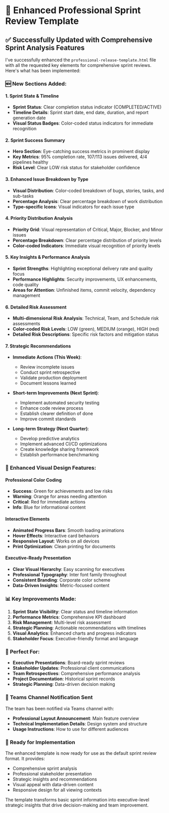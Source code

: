# 🎨 Enhanced Professional Sprint Review Template

## ✅ Successfully Updated with Comprehensive Sprint Analysis Features

I've successfully enhanced the `professional-release-template.html` file with all the requested key elements for comprehensive sprint reviews. Here's what has been implemented:

### 🆕 **New Sections Added:**

#### **1. Sprint State & Timeline**
- **Sprint Status**: Clear completion status indicator (COMPLETED/ACTIVE)
- **Timeline Details**: Sprint start date, end date, duration, and report generation date
- **Visual Status Badges**: Color-coded status indicators for immediate recognition

#### **2. Sprint Success Summary** 
- **Hero Section**: Eye-catching success metrics in prominent display
- **Key Metrics**: 95% completion rate, 107/113 issues delivered, 4/4 pipelines healthy
- **Risk Level**: Clear LOW risk status for stakeholder confidence

#### **3. Enhanced Issue Breakdown by Type**
- **Visual Distribution**: Color-coded breakdown of bugs, stories, tasks, and sub-tasks
- **Percentage Analysis**: Clear percentage breakdown of work distribution
- **Type-specific Icons**: Visual indicators for each issue type

#### **4. Priority Distribution Analysis**
- **Priority Grid**: Visual representation of Critical, Major, Blocker, and Minor issues
- **Percentage Breakdown**: Clear percentage distribution of priority levels
- **Color-coded Indicators**: Immediate visual recognition of priority levels

#### **5. Key Insights & Performance Analysis**
- **Sprint Strengths**: Highlighting exceptional delivery rate and quality focus
- **Performance Highlights**: Security improvements, UX enhancements, code quality
- **Areas for Attention**: Unfinished items, commit velocity, dependency management

#### **6. Detailed Risk Assessment**
- **Multi-dimensional Risk Analysis**: Technical, Team, and Schedule risk assessments
- **Color-coded Risk Levels**: LOW (green), MEDIUM (orange), HIGH (red)
- **Detailed Risk Descriptions**: Specific risk factors and mitigation status

#### **7. Strategic Recommendations**
- **Immediate Actions (This Week)**: 
  - Review incomplete issues
  - Conduct sprint retrospective
  - Validate production deployment
  - Document lessons learned

- **Short-term Improvements (Next Sprint)**:
  - Implement automated security testing
  - Enhance code review process
  - Establish clearer definition of done
  - Improve commit standards

- **Long-term Strategy (Next Quarter)**:
  - Develop predictive analytics
  - Implement advanced CI/CD optimizations
  - Create knowledge sharing framework
  - Establish performance benchmarking

### 🎨 **Enhanced Visual Design Features:**

#### **Professional Color Coding**
- **Success**: Green for achievements and low risks
- **Warning**: Orange for areas needing attention
- **Critical**: Red for immediate actions
- **Info**: Blue for informational content

#### **Interactive Elements**
- **Animated Progress Bars**: Smooth loading animations
- **Hover Effects**: Interactive card behaviors
- **Responsive Layout**: Works on all devices
- **Print Optimization**: Clean printing for documents

#### **Executive-Ready Presentation**
- **Clear Visual Hierarchy**: Easy scanning for executives
- **Professional Typography**: Inter font family throughout
- **Consistent Branding**: Corporate color scheme
- **Data-Driven Insights**: Metric-focused content

### 📊 **Key Improvements Made:**

1. **Sprint State Visibility**: Clear status and timeline information
2. **Performance Metrics**: Comprehensive KPI dashboard
3. **Risk Management**: Multi-level risk assessment
4. **Strategic Planning**: Actionable recommendations with timelines
5. **Visual Analytics**: Enhanced charts and progress indicators
6. **Stakeholder Focus**: Executive-friendly format and language

### 🎯 **Perfect For:**

- **Executive Presentations**: Board-ready sprint reviews
- **Stakeholder Updates**: Professional client communications
- **Team Retrospectives**: Comprehensive performance analysis
- **Project Documentation**: Historical sprint records
- **Strategic Planning**: Data-driven decision making

### 📱 **Teams Channel Notification Sent**

The team has been notified via Teams channel with:
- **Professional Layout Announcement**: Main feature overview
- **Technical Implementation Details**: Design system and structure
- **Usage Instructions**: How to use for different audiences

### 🚀 **Ready for Implementation**

The enhanced template is now ready for use as the default sprint review format. It provides:
- Comprehensive sprint analysis
- Professional stakeholder presentation
- Strategic insights and recommendations
- Visual appeal with data-driven content
- Responsive design for all viewing contexts

The template transforms basic sprint information into executive-level strategic insights that drive decision-making and team improvement.
